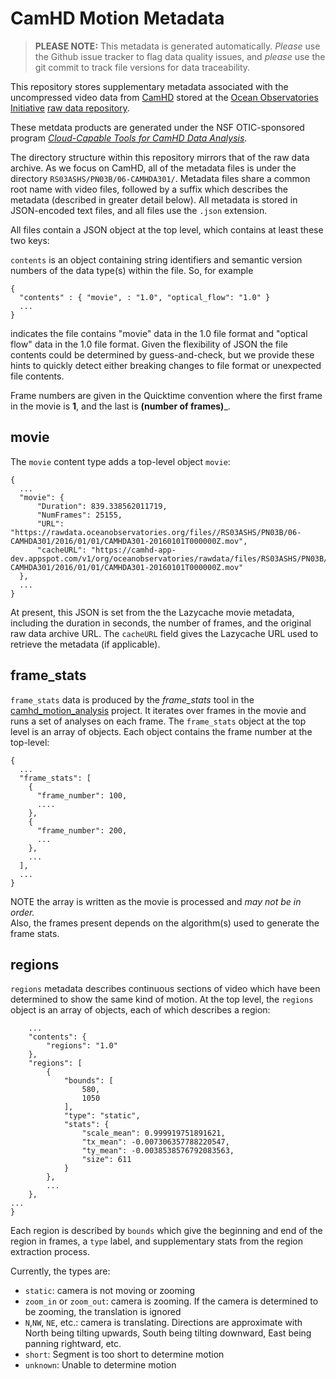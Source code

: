 # CamHD Motion Metadata

>  __PLEASE NOTE:__ This metadata is generated automatically.   _Please_ use the Github issue tracker to flag data quality issues, and _please_ use the git commit to track file versions for data traceability.

This repository stores supplementary metadata associated with the uncompressed video data from [CamHD](http://www.interactiveoceans.washington.edu/story/High_Definition_Video_Camera) stored at the [Ocean Observatories Initiative](http://oceanobservatories.org/) [raw data repository](https://rawdata.oceanobservatories.org/files/).

These metdata products are generated under the NSF OTIC-sponsored program [_Cloud-Capable Tools for CamHD Data Analysis_](https://camhd-analysis.github.io/public-www/).

The directory structure within this repository mirrors that of the raw data
archive.  As we focus on CamHD, all of the metadata files is under the
directory `RS03ASHS/PN03B/06-CAMHDA301/`.   Metadata files share a common root
name with video files, followed by a suffix which describes the metadata
(described in greater detail below).  All metadata is stored in JSON-encoded
text files, and all files use the `.json` extension.   

All files contain a JSON object at the top level, which contains at least these two keys:

`contents` is an object containing string identifiers and semantic version
numbers of the data type(s) within the file.  So, for example

```
{
  "contents" : { "movie", : "1.0", "optical_flow": "1.0" }
  ...
}
```

indicates the file contains "movie" data in the 1.0 file format and  "optical
flow" data in the 1.0 file format.   Given the flexibility of JSON the
file contents could be determined by guess-and-check, but we provide these
hints to quickly detect either breaking changes to file format or
unexpected file contents.

Frame numbers are given in the Quicktime convention where the first frame in the movie is __1__,
and the last is __(number of frames)___.

## movie

The `movie` content type adds a top-level object `movie`:

```
{
  ...
  "movie": {
      "Duration": 839.338562011719,
      "NumFrames": 25155,
      "URL": "https://rawdata.oceanobservatories.org/files//RS03ASHS/PN03B/06-CAMHDA301/2016/01/01/CAMHDA301-20160101T000000Z.mov",
      "cacheURL": "https://camhd-app-dev.appspot.com/v1/org/oceanobservatories/rawdata/files/RS03ASHS/PN03B/06-CAMHDA301/2016/01/01/CAMHDA301-20160101T000000Z.mov"
  },
  ...
}
```

At present, this JSON is set from the the Lazycache movie metadata, including
the duration in seconds, the number of frames, and the original
raw data archive URL.   The `cacheURL` field gives the Lazycache URL used
to retrieve the metadata (if applicable).

## frame_stats

``frame_stats`` data is produced by the _frame_stats_ tool in the
[camhd_motion_analysis](https://github.com/CamHD-Analysis/camhd_motion_analysis)
project.  It iterates over frames in the movie and runs a set of analyses
on each frame.    The `frame_stats` object at the top level is an array
of objects.   Each object contains the frame number at the top-level:

```
{
  ...
  "frame_stats": [
    {
      "frame_number": 100,
      ....
    },
    {
      "frame_number": 200,
      ...
    },
    ...
  ],
  ...
}
```

NOTE the array is written as the movie is processed and _may not be in order._  
Also, the frames present depends on the algorithm(s) used to generate
the frame stats.


## regions

`regions` metadata describes continuous sections of video which have been
determined to show the same kind of motion.  At the top level, the `regions`
object is an array of objects, each of which describes a region:

```
    ...
    "contents": {
        "regions": "1.0"
    },
    "regions": [
        {
            "bounds": [
                580,
                1050
            ],
            "type": "static",
            "stats": {
                "scale_mean": 0.999919751891621,
                "tx_mean": -0.007306357788220547,
                "ty_mean": -0.0038538576792083563,
                "size": 611
            }
        },
        ...
    },
...
}
```

Each region is described by `bounds` which give the beginning and end of the region in frames, a `type` label, and supplementary stats from the region extraction process.

Currently, the types are:

 * `static`:  camera is not moving or zooming
 * `zoom_in` or `zoom_out`:  camera is zooming.  If the camera is determined to be zooming, the translation is ignored
 * `N`,`NW`, `NE`, etc.:  camera is translating.  Directions are approximate with North being tilting upwards, South being tilting downward, East being panning rightward, etc.
 * `short`:  Segment is too short to determine motion
 * `unknown`:  Unable to determine motion
